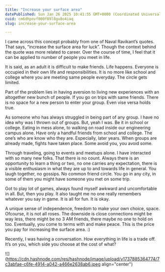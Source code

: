 ```yaml
---
title: "Increase your surface area"
datePublished: Sun Jan 26 2025 10:41:55 GMT+0000 (Coordinated Universal Time)
cuid: cm6dhpnvf000f09l8gx8o4iaq
slug: increase-your-surface-area

---
```


I came across this concept probably from one of Naval Ravikant’s quotes. That says, “increase the surface area for luck”. Though the context behind the quote was more related to career. Over the course of time, I feel that it can be applied to number of people you meet in life.

It is said, as an adult it is difficult to make friends. Life happens. Everyone is occupied in their own life and responsibilities. It is no more like school and college where you are meeting same people everyday. The circle gets limited.

Part of the problem lies in having aversion to living new experiences with an altogether new bunch of people. If you go on trips with same friends. There is no space for a new person to enter your group. Even vise versa holds true.

As someone who has always struggled in being part of any group. I have no idea why was I thrown out of groups. But, yeah I was. Be it in school or college. Eating in mess alone, to walking on road inside our engineering campus alone. Have only a handful friends from school and college. The one’s who are know who they are. Especially, later years. When groups are already made, fights have taken place. Some avoid you, you avoid some.

Through traveling, going to events and meetups alone. I have interacted with so many new folks. That there is no count. Always there is an opportunity to learn a thing or two, no one carries any expectation, there is a visible enthusiasm in what they are up to and towards life in general. You laugh together, no gossips. No common friend circle. You go in any city, in some of them you might have someone you met on some trip.

Got to play lot of games, always found myself awkward and uncomfortable in all. But, then you play. It also taught me no one really remembers whatever you say in game. It is all for fun. It is okay.

A unique sense of independence, freedom to make your own choice, space. Ofcourse, it is not all roses. The downside is close connections might be way less, there might be no 3 AM friends, there maybe no one to hold on too. Eventually, you come to terms with and make peace. This is the price you pay for increasing the surface area. :)

Recently, I was having a conversation. How everything in life is a trade off. It’s on you, which side you choose at the cost of what?

![](https://cdn.hashnode.com/res/hashnode/image/upload/v1737885364774/7c3abfae-c6fe-4914-a042-a466e2638ab6.jpeg align="center")